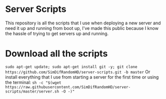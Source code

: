 # Server Scripts
This repository is all the scripts that I use when deploying a new server and need it up and running from boot up, I've made this public because I know the hassle of trying to get servers up and running.

# Download all the scripts
``sudo apt-get update; sudo apt-get install git -y; git clone https://github.com/SimDifRandomHD/server-scripts.git -b master``
Or install everything that I use from starting a server for the first time or using the terminal:
``sh -c "$(wget https://raw.githubusercontent.com/SimDifRandomHD/server-scripts/master/server.sh -O -)"``